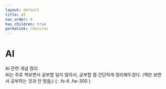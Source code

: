 ```yaml
---
layout: default
title: AI
nav_order: 4
has_children: true
permalink: /docs/ai
---
```


# AI

AI 관련 개념 정리<br>
AI는 주로 책보면서 공부할 일이 많아서, 공부할 겸 간단하게 정리해두겠다.
(책만 보면서 공부하는 것과 안 맞음;)
{: .fs-6 .fw-300 }
